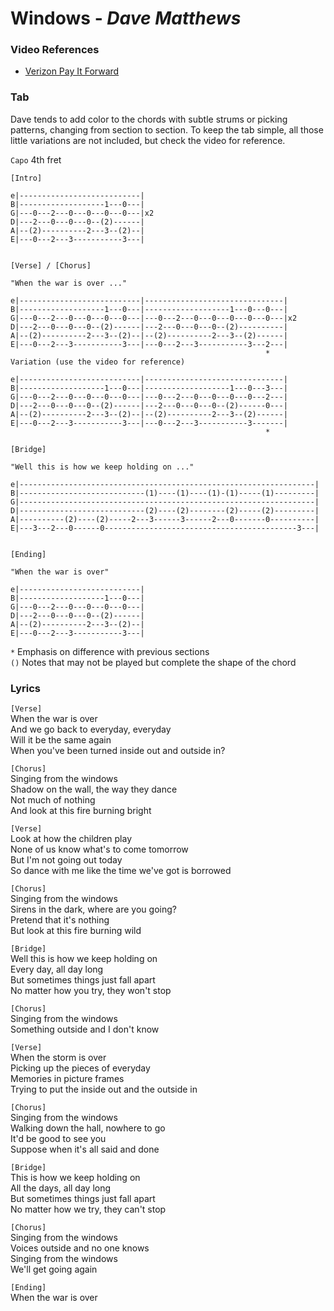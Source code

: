 # Windows - _Dave Matthews_

### Video References

- [Verizon Pay It Forward](https://www.youtube.com/watch?v=hRfiWzUsBGw)

### Tab

Dave tends to add color to the chords with subtle strums or picking patterns, changing from section to section. To keep the tab simple, all those little variations are not included, but check the video for reference.

`Capo` 4th fret

```
[Intro]

e|---------------------------|
B|-------------------1---0---|
G|---0---2---0---0---0---0---|x2
D|---2---0---0---0--(2)------|
A|--(2)----------2---3--(2)--|
E|---0---2---3-----------3---|


[Verse] / [Chorus]

"When the war is over ..."

e|---------------------------|-------------------------------|
B|-------------------1---0---|-------------------1---0---0---|
G|---0---2---0---0---0---0---|---0---2---0---0---0---0---0---|x2
D|---2---0---0---0--(2)------|---2---0---0---0--(2)----------|
A|--(2)----------2---3--(2)--|--(2)----------2---3--(2)------|
E|---0---2---3-----------3---|---0---2---3-----------3---2---|
                                                         *
Variation (use the video for reference)

e|---------------------------|-------------------------------|
B|-------------------1---0---|-------------------1---0---3---|
G|---0---2---0---0---0---0---|---0---2---0---0---0---0---2---|
D|---2---0---0---0--(2)------|---2---0---0---0--(2)------0---|
A|--(2)----------2---3--(2)--|--(2)----------2---3--(2)------|
E|---0---2---3-----------3---|---0---2---3-----------3-------|
                                                         *

[Bridge]

"Well this is how we keep holding on ..."

e|------------------------------------------------------------------|
B|----------------------------(1)----(1)----(1)-(1)-----(1)---------|
G|------------------------------------------------------------------|
D|----------------------------(2)----(2)--------(2)-----(2)---------|
A|----------(2)----(2)-----2---3------3------2---0-------0----------|
E|---3---2---0------0-------------------------------------------3---|


[Ending]

"When the war is over"

e|---------------------------|
B|-------------------1---0---|
G|---0---2---0---0---0---0---|
D|---2---0---0---0--(2)------|
A|--(2)----------2---3--(2)--|
E|---0---2---3-----------3---|
```

`*` Emphasis on difference with previous sections  
`()` Notes that may not be played but complete the shape of the chord  

### Lyrics

`[Verse]`  
When the war is over  
And we go back to everyday, everyday  
Will it be the same again  
When you've been turned inside out and outside in?  

`[Chorus]`  
Singing from the windows  
Shadow on the wall, the way they dance  
Not much of nothing  
And look at this fire burning bright  

`[Verse]`  
Look at how the children play  
None of us know what's to come tomorrow  
But I'm not going out today  
So dance with me like the time we've got is borrowed  

`[Chorus]`  
Singing from the windows  
Sirens in the dark, where are you going?  
Pretend that it's nothing  
But look at this fire burning wild  

`[Bridge]`  
Well this is how we keep holding on  
Every day, all day long  
But sometimes things just fall apart  
No matter how you try, they won't stop  

`[Chorus]`  
Singing from the windows  
Something outside and I don't know  

`[Verse]`  
When the storm is over  
Picking up the pieces of everyday  
Memories in picture frames  
Trying to put the inside out and the outside in  

`[Chorus]`  
Singing from the windows  
Walking down the hall, nowhere to go  
It'd be good to see you  
Suppose when it's all said and done  

`[Bridge]`  
This is how we keep holding on  
All the days, all day long  
But sometimes things just fall apart  
No matter how we try, they can't stop  

`[Chorus]`  
Singing from the windows  
Voices outside and no one knows  
Singing from the windows  
We'll get going again  

`[Ending]`  
When the war is over  
